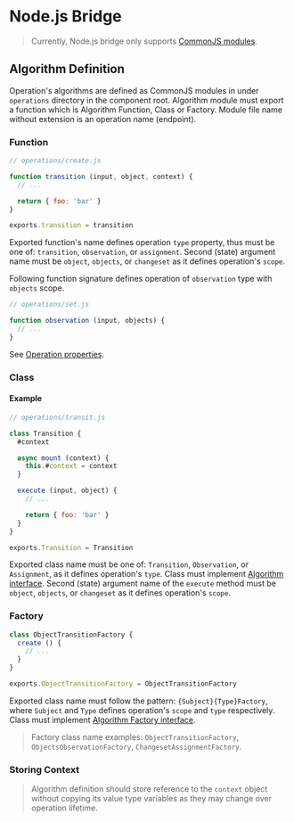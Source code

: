 # Node.js Bridge

> Currently, Node.js bridge only
> supports [CommonJS modules](https://nodejs.org/api/modules.html#modules-commonjs-modules).

## Algorithm Definition

Operation's algorithms are defined as CommonJS modules in under `operations` directory in the
component root. Algorithm module must export a function which is Algorithm Function, Class or
Factory. Module file name without extension is an operation name (endpoint).

### Function

```javascript
// operations/create.js

function transition (input, object, context) {
  // ...

  return { foo: 'bar' }
}

exports.transition = transition
```

Exported function's name defines operation `type` property, thus must be one of:
`transition`, `observation`, or `assignment`. Second (state) argument name must be `object`,
`objects`, or `changeset` as it defines operation's `scope`.

Following function signature defines operation of `observation` type with `objects` scope.

```javascript
// operations/set.js

function observation (input, objects) {
  // ...
}
```

See [Operation properties](#).

### Class

#### Example

```javascript
// operations/transit.js

class Transition {
  #context

  async mount (context) {
    this.#context = context
  }

  execute (input, object) {
    // ...

    return { foo: 'bar' }
  }
}

exports.Transition = Transition
```

Exported class name must be one of: `Transition`, `Observation`, or `Assignment`, as it defines
operation's `type`. Class must implement [Algorithm interface](./types/operations.d.ts).
Second (state) argument name of the `execute` method must be `object`, `objects`, or `changeset` as
it defines operation's `scope`.

### Factory

```javascript
class ObjectTransitionFactory {
  create () {
    // ...
  }
}

exports.ObjectTransitionFactory = ObjectTransitionFactory
```

Exported class name must follow the pattern: `{Subject}{Type}Factory`, where `Subject` and `Type`
defines operation's `scope` and `type` respectively. Class must
implement [Algorithm Factory interface](#).

> Factory class name examples: `ObjectTransitionFactory`, `ObjectsObservationFactory`,
> `ChangesetAssignmentFactory`.

### Storing Context

> Algorithm definition should store reference to the `context` object without copying its value
> type variables as they may change over operation lifetime.
